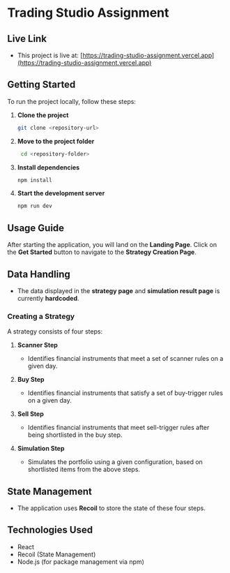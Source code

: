# Trading Studio Assignment

## Live Link
- This project is live at: [https://trading-studio-assignment.vercel.app](https://trading-studio-assignment.vercel.app)

## Getting Started

To run the project locally, follow these steps:

1. **Clone the project**
   ```sh
   git clone <repository-url>
   ```
2. **Move to the project folder**
   ```sh
    cd <repository-folder>
   ```
3. **Install dependencies**
   ```sh
   npm install
   ```
4. **Start the development server**
   ```sh
   npm run dev
   ```

## Usage Guide

After starting the application, you will land on the **Landing Page**. Click on the **Get Started** button to navigate to the **Strategy Creation Page**.

## Data Handling
- The data displayed in the **strategy page** and **simulation result page** is currently **hardcoded**.

### Creating a Strategy
A strategy consists of four steps:

1. **Scanner Step**  
   - Identifies financial instruments that meet a set of scanner rules on a given day.

2. **Buy Step**  
   - Identifies financial instruments that satisfy a set of buy-trigger rules on a given day.

3. **Sell Step**  
   - Identifies financial instruments that meet sell-trigger rules after being shortlisted in the buy step.

4. **Simulation Step**  
   - Simulates the portfolio using a given configuration, based on shortlisted items from the above steps.

## State Management
- The application uses **Recoil** to store the state of these four steps.

## Technologies Used
- React
- Recoil (State Management)
- Node.js (for package management via npm)

